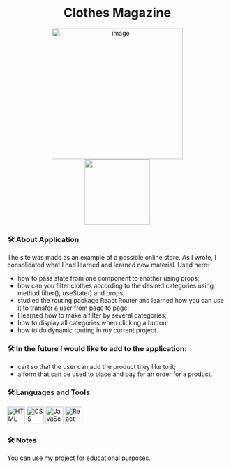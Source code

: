 <div id="header" align="center">
   <h1>Clothes Magazine</h1>
   <img src="https://media0.giphy.com/media/v1.Y2lkPTc5MGI3NjExOWpubWM3dXNyaHV1eGlibHR6c2pxZXh3cWIzemxvZzlibHk0cWxjbiZlcD12MV9pbnRlcm5hbF9naWZfYnlfaWQmY3Q9Zw/kP456mbrV8CnC/giphy.gif" alt="image" width="300px"/>
</div>
<div id="header" align="center">
   <img src="https://komarev.com/ghpvc/?username=Alisa-Popovuch&style=flat-square&color=red" alt="" width="150px"/>
</div>

### 🛠️ About Application
<p>The site was made as an example of a possible online store. As I wrote, I consolidated what I had learned and learned new material. 
Used here:</p>
<ul>
  <li>how to pass state from one component to another using props;</li>
  <li>how can you filter clothes according to the desired categories using method filter(), useState() and props;</li>
  <li>studied the routing package React Router and learned how you can use it to transfer a user from page to page;</li>
  <li>I learned how to make a filter by several categories;</li>
  <li>how to display all categories when clicking a button;</li>
  <li>how to do dynamic routing in my current project.</li>
</ul>

### 🛠️ In the future I would like to add to the application:
<ul>
   <li>cart so that the user can add the product they like to it;</li>
   <li>a form that can be used to place and pay for an order for a product.</li>
</ul>

### 🛠️ Languages and Tools 
  <div>
      <img src="https://img.icons8.com/?size=48&id=20909&format=png" alt="HTML" width="40px"/>
      <img src="https://img.icons8.com/?size=48&id=7gdY5qNXaKC0&format=png" alt="CSS" width="40px"/>
      <img src="https://img.icons8.com/?size=48&id=108784&format=png" alt="JavaScript" width="40px"/>
      <img src="https://img.icons8.com/?size=100&id=bzf0DqjXFHIW&format=png&color=000000" alt="React" width="40px"/>
  </div>

  ### 🛠️ Notes
  <p>You can use my project for educational purposes.</p>
